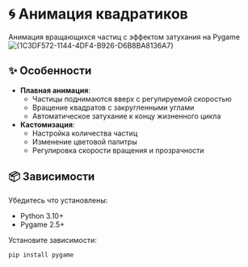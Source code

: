 # 🌀 Анимация квадратиков

Анимация вращающихся частиц с эффектом затухания на Pygame
![{1C3DF572-1144-4DF4-B926-D6B8BA8136A7}](https://github.com/user-attachments/assets/91d31120-399d-4a0f-8b01-cb33d9178223)

## ✨ Особенности

- **Плавная анимация**:
  - Частицы поднимаются вверх с регулируемой скоростью
  - Вращение квадратов с закругленными углами
  - Автоматическое затухание к концу жизненного цикла
- **Кастомизация**:
  - Настройка количества частиц
  - Изменение цветовой палитры
  - Регулировка скорости вращения и прозрачности

## 📦 Зависимости

Убедитесь что установлены:
- Python 3.10+
- Pygame 2.5+

Установите зависимости:
```bash
pip install pygame
```

